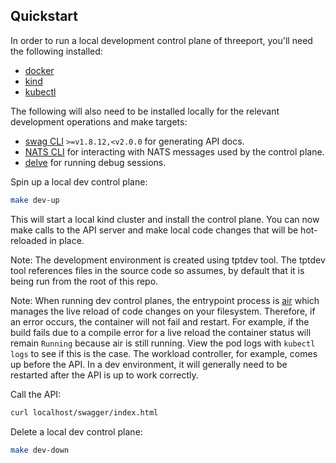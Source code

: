 ## Quickstart

In order to run a local development control plane of threeport, you'll need the
following installed:

* [docker](https://docs.docker.com/get-docker/)
* [kind](https://kind.sigs.k8s.io/)
* [kubectl](https://kubernetes.io/docs/reference/kubectl/)

The following will also need to be installed locally for the relevant development
operations and make targets:

* [swag CLI](https://github.com/swaggo/swag) `>=v1.8.12,<v2.0.0` for generating API docs.
* [NATS CLI](https://github.com/nats-io/natscli) for interacting with NATS
  messages used by the control plane.
* [delve](https://github.com/go-delve/delve) for running debug sessions.

Spin up a local dev control plane:

```bash
make dev-up
```

This will start a local kind cluster and install the control plane.  You can now
make calls to the API server and make local code changes that will be
hot-reloaded in place.

Note: The development environment is created using tptdev tool.  The tptdev
tool references files in the source code so assumes, by default that it is being
run from the root of this repo.

Note: When running dev control planes, the entrypoint process is
[air](https://github.com/cosmtrek/air) which
manages the live reload of code changes on your filesystem.  Therefore, if an
error occurs, the container will not fail and restart.  For example, if the build
fails due to a compile error for a live reload the container status will remain
`Running` because air is still running.  View the pod logs with `kubectl logs`
to see if this is the case. The workload controller, for example, comes up
before the API.  In a dev environment, it will generally need to be restarted
after the API is up to work correctly.

Call the API:

```bash
curl localhost/swagger/index.html
```

Delete a local dev control plane:

```bash
make dev-down
```

